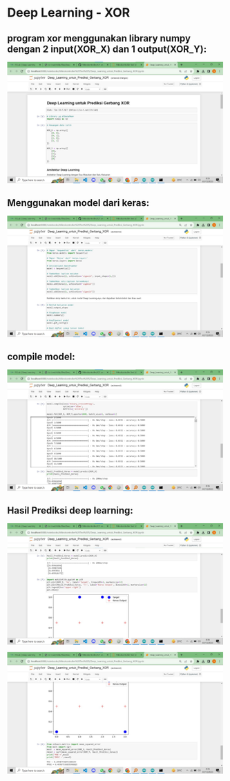 
# Deep Learning - XOR

## program xor menggunakan library numpy dengan 2 input(XOR_X) dan 1 output(XOR_Y):

<p>
  <img src="https://github.com/subaaaiii/Mikrokontroller/blob/main/Deep%20Learning%20-%20XOR/xor.jpg" alt="" class="img-responsive" width="500">
</p>


## Menggunakan model dari keras:

<p>
  <img src="https://github.com/subaaaiii/Mikrokontroller/blob/main/Deep%20Learning%20-%20XOR/model.jpg" alt="" class="img-responsive" width="500">
</p>

## compile model:

<p>
  <img src="https://github.com/subaaaiii/Mikrokontroller/blob/main/Deep%20Learning%20-%20XOR/compile.jpg" alt="" class="img-responsive" width="500">
</p>

## Hasil Prediksi deep learning:

<p>
  <img src="https://github.com/subaaaiii/Mikrokontroller/blob/main/Deep%20Learning%20-%20XOR/hasil_prediksi.jpg" alt="" class="img-responsive" width="500">
</p>
<p>
  <img src="https://github.com/subaaaiii/Mikrokontroller/blob/main/Deep%20Learning%20-%20XOR/hasil_prediksi2.jpg" alt="" class="img-responsive" width="500">
</p>



